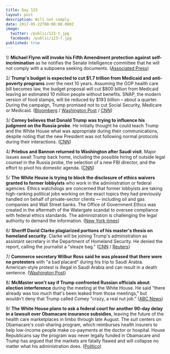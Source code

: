 ```yaml
---
title: Day 123
layout: post
description: Will not comply.
date: 2017-05-22T00:00:00.000Z
image:
  twitter: /public/123-t.jpg
  facebook: /public/123-f.jpg
published: true
---
```


1/ **Michael Flynn will invoke his Fifth Amendment protection against self-incrimination** as he notifies the Senate Intelligence committee that he will not comply with a subpoena seeking documents. ([Associated Press](https://apnews.com/aa3818ca3c844d46ad32bef19511ac73))

2/ **Trump's budget is expected to cut $1.7 trillion from Medicaid and anti-poverty programs** over the next 10 years. Assuming the GOP health care bill becomes law, the budget proposal will cut $800 billion from Medicaid leaving an estimated 10 million people without benefits. SNAP, the modern version of food stamps, will be reduced by $193 billion – about a quarter. During the campaign, Trump promised not to cut Social Security, Medicare or Medicaid. ([Bloomberg](https://www.bloomberg.com/politics/articles/2017-05-22/trump-to-propose-deep-cuts-to-anti-poverty-programs-and-medicaid) / [Washington Post](https://www.washingtonpost.com/business/economy/trump-to-propose-big-cuts-to-safety-net-in-new-budget-this-week/2017/05/21/62c01f44-3e34-11e7-adba-394ee67a7582_story.html) / [CNN](http://www.cnn.com/2017/05/22/politics/medicaid-budget-cuts/index.html))

3/ **Comey believes that Donald Trump was trying to influence his judgment on the Russia probe**. He initially thought he could teach Trump and the White House what was appropriate during their communications, despite noting that the new President was not following normal protocols during their interactions. ([CNN](http://www.cnn.com/2017/05/19/politics/james-comey-trump-influence/))

4/ **Priebus and Bannon returned to Washington after Saudi visit**. Major issues await Trump back home, including the possible hiring of outside legal counsel in the Russia probe, the selection of a new FBI director, and the effort to pivot his domestic agenda. ([CNN](http://www.cnn.com/2017/05/21/politics/reince-priebus-white-house/))

5/ **The White House is trying to block the disclosure of ethics waivers granted to former lobbyists** who work in the administration or federal agencies. Ethics watchdogs are concerned that former lobbyists are taking high-ranking political jobs working on the exact topics they had previously handled on behalf of private-sector clients — including oil and gas companies and Wall Street banks. The Office of Government Ethics was created in the aftermath of the Watergate scandal to oversee compliance with federal ethics standards. The administration is challenging the legal authority to demand the information. ([New York times](https://www.nytimes.com/2017/05/22/us/politics/trump-white-house-government-ethics-lobbyists.html))

6/ **Sheriff David Clarke plagiarized portions of his master's thesis on homeland security**. Clarke will be joining Trump's administration as assistant secretary in the Department of Homeland Security. He denied the report, calling the journalist a "sleaze bag." ([CNN](http://www.cnn.com/interactive/2017/05/politics/sheriff-clarke-plagiarism/) / [Reuters](http://www.reuters.com/article/us-usa-homelandsecurity-sheriff-idUSKBN18H131))

7/ **Commerce secretary Wilbur Ross said he was pleased that there were no protesters** with "a bad placard" during his trip to Saudi Arabia. American-style protest is illegal in Saudi Arabia and can result in a death sentence. ([Washington Post](https://www.washingtonpost.com/news/politics/wp/2017/05/22/the-commerce-secretary-praises-the-lack-of-protest-in-a-country-where-its-punishable-by-death/))

8/ **McMaster won't say if Trump confronted Russian officials about election interference** during the meeting at the White House. He said "there already was too much that's been leaked from those meetings," but wouldn't deny that Trump called Comey "crazy, a real nut job." ([ABC News](http://abcnews.go.com/Politics/mcmaster-president-trump-confronted-russian-officials-election-interference/story?id=47534495))

9/ **The White House plans to ask a federal court for another 90-day delay in a lawsuit over Obamacare insurance subsidies**, leaving the future of the health care marketplaces in limbo through late August. The suit centers on Obamacare's cost-sharing program, which reimburses health insurers to help low-income people make co-payments at the doctor or hospital. House Republicans say the program was never legally funded in Obamacare and Trump has argued that the markets are fatally flawed and will collapse no matter what his administration does. ([Politico](http://www.politico.com/story/2017/05/22/white-house-to-seek-90-day-delay-in-obamacare-subsidy-suit-238674))